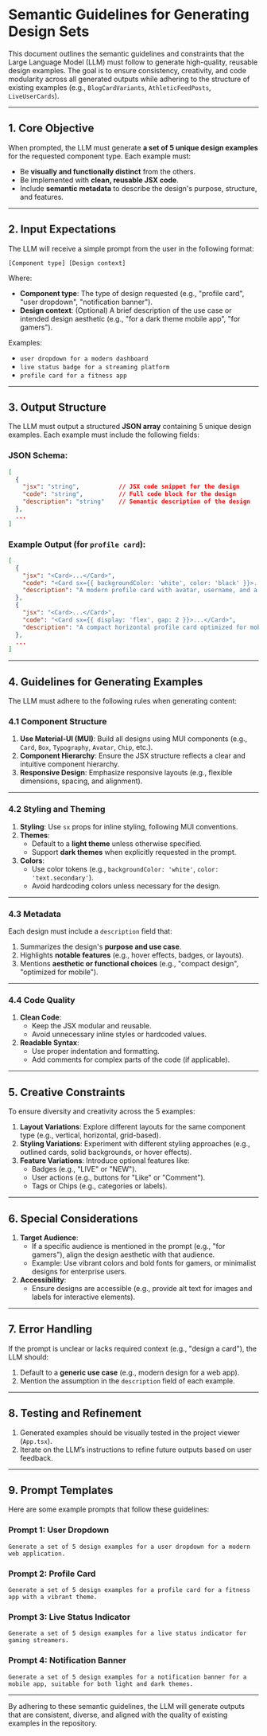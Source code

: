 # Semantic Guidelines for Generating Design Sets

This document outlines the semantic guidelines and constraints that the Large Language Model (LLM) must follow to generate high-quality, reusable design examples. The goal is to ensure consistency, creativity, and code modularity across all generated outputs while adhering to the structure of existing examples (e.g., `BlogCardVariants`, `AthleticFeedPosts`, `LiveUserCards`).

---

## 1. **Core Objective**
When prompted, the LLM must generate **a set of 5 unique design examples** for the requested component type. Each example must:
- Be **visually and functionally distinct** from the others.
- Be implemented with **clean, reusable JSX code**.
- Include **semantic metadata** to describe the design's purpose, structure, and features.

---

## 2. **Input Expectations**
The LLM will receive a simple prompt from the user in the following format:
```
[Component type] [Design context]
```
Where:
- **Component type**: The type of design requested (e.g., "profile card", "user dropdown", "notification banner").
- **Design context**: (Optional) A brief description of the use case or intended design aesthetic (e.g., "for a dark theme mobile app", "for gamers").

Examples:
- `user dropdown for a modern dashboard`
- `live status badge for a streaming platform`
- `profile card for a fitness app`

---

## 3. **Output Structure**
The LLM must output a structured **JSON array** containing 5 unique design examples. Each example must include the following fields:

### JSON Schema:
```json
[
  {
    "jsx": "string",           // JSX code snippet for the design
    "code": "string",          // Full code block for the design
    "description": "string"    // Semantic description of the design
  },
  ...
]
```

### Example Output (for `profile card`):
```json
[
  {
    "jsx": "<Card>...</Card>",
    "code": "<Card sx={{ backgroundColor: 'white', color: 'black' }}>...</Card>",
    "description": "A modern profile card with avatar, username, and a live status indicator."
  },
  {
    "jsx": "<Card>...</Card>",
    "code": "<Card sx={{ display: 'flex', gap: 2 }}>...</Card>",
    "description": "A compact horizontal profile card optimized for mobile layouts."
  },
  ...
]
```

---

## 4. **Guidelines for Generating Examples**
The LLM must adhere to the following rules when generating content:

### 4.1 Component Structure
1. **Use Material-UI (MUI)**: Build all designs using MUI components (e.g., `Card`, `Box`, `Typography`, `Avatar`, `Chip`, etc.).
2. **Component Hierarchy**: Ensure the JSX structure reflects a clear and intuitive component hierarchy.
3. **Responsive Design**: Emphasize responsive layouts (e.g., flexible dimensions, spacing, and alignment).

---

### 4.2 Styling and Theming
1. **Styling**: Use `sx` props for inline styling, following MUI conventions.
2. **Themes**:
   - Default to a **light theme** unless otherwise specified.
   - Support **dark themes** when explicitly requested in the prompt.
3. **Colors**:
   - Use color tokens (e.g., `backgroundColor: 'white'`, `color: 'text.secondary'`).
   - Avoid hardcoding colors unless necessary for the design.

---

### 4.3 Metadata
Each design must include a `description` field that:
1. Summarizes the design's **purpose and use case**.
2. Highlights **notable features** (e.g., hover effects, badges, or layouts).
3. Mentions **aesthetic or functional choices** (e.g., "compact design", "optimized for mobile").

---

### 4.4 Code Quality
1. **Clean Code**:
   - Keep the JSX modular and reusable.
   - Avoid unnecessary inline styles or hardcoded values.
2. **Readable Syntax**:
   - Use proper indentation and formatting.
   - Add comments for complex parts of the code (if applicable).

---

## 5. **Creative Constraints**
To ensure diversity and creativity across the 5 examples:
1. **Layout Variations**: Explore different layouts for the same component type (e.g., vertical, horizontal, grid-based).
2. **Styling Variations**: Experiment with different styling approaches (e.g., outlined cards, solid backgrounds, or hover effects).
3. **Feature Variations**: Introduce optional features like:
   - Badges (e.g., "LIVE" or "NEW").
   - User actions (e.g., buttons for "Like" or "Comment").
   - Tags or Chips (e.g., categories or labels).

---

## 6. **Special Considerations**
1. **Target Audience**:
   - If a specific audience is mentioned in the prompt (e.g., "for gamers"), align the design aesthetic with that audience.
   - Example: Use vibrant colors and bold fonts for gamers, or minimalist designs for enterprise users.
2. **Accessibility**:
   - Ensure designs are accessible (e.g., provide alt text for images and labels for interactive elements).

---

## 7. **Error Handling**
If the prompt is unclear or lacks required context (e.g., "design a card"), the LLM should:
1. Default to a **generic use case** (e.g., modern design for a web app).
2. Mention the assumption in the `description` field of each example.

---

## 8. **Testing and Refinement**
1. Generated examples should be visually tested in the project viewer (`App.tsx`).
2. Iterate on the LLM’s instructions to refine future outputs based on user feedback.

---

## 9. **Prompt Templates**
Here are some example prompts that follow these guidelines:

### Prompt 1: User Dropdown
```
Generate a set of 5 design examples for a user dropdown for a modern web application.
```

### Prompt 2: Profile Card
```
Generate a set of 5 design examples for a profile card for a fitness app with a vibrant theme.
```

### Prompt 3: Live Status Indicator
```
Generate a set of 5 design examples for a live status indicator for gaming streamers.
```

### Prompt 4: Notification Banner
```
Generate a set of 5 design examples for a notification banner for a mobile app, suitable for both light and dark themes.
```

---

By adhering to these semantic guidelines, the LLM will generate outputs that are consistent, diverse, and aligned with the quality of existing examples in the repository.